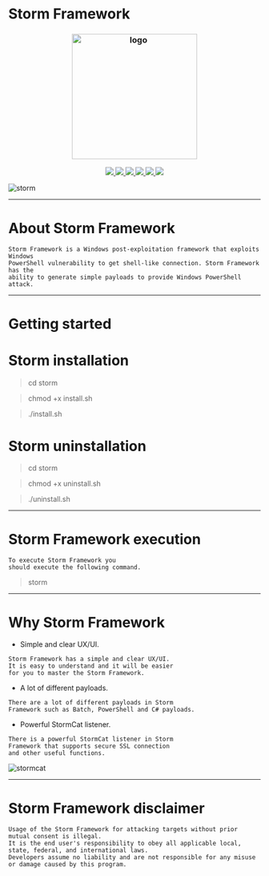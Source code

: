 # Storm Framework

<h3 align="center"><img src="https://user-images.githubusercontent.com/54115104/91619945-3b278280-e997-11ea-8fea-e115a9cfc004.png" alt="logo" height="250px"></h3>

<p align="center">
  <a href="http://entysec.netlify.app/">
    <img src="https://img.shields.io/badge/EntySec-Ivan%20Nikolsky-blue.svg">
  </a> 
  <a href="https://github.com/EntySec/storm/releases">
    <img src="https://img.shields.io/github/release/EntySec/storm.svg">
  </a>
  <a href="https://wikipedia.org/wiki/Ruby_(programming_language)">
    <img src="https://img.shields.io/badge/language-ruby-red.svg">
 </a>
  <a href="https://github.com/EntySec/storm/issues?q=is%3Aissue+is%3Aclosed">
      <img src="https://img.shields.io/github/issues/EntySec/storm.svg">
  </a>
  <a href="https://github.com/EntySec/storm/wiki">
      <img src="https://img.shields.io/badge/wiki%20-storm-lightgrey.svg">
 </a>
  <a href="https://twitter.com/EntySec">
    <img src="https://img.shields.io/badge/twitter-EntySec-blue.svg">
 </a>
</p>

![storm](https://user-images.githubusercontent.com/54115104/86487301-63637e00-bd66-11ea-8a10-d6fcd32e6515.png)

***

# About Storm Framework

    Storm Framework is a Windows post-exploitation framework that exploits Windows 
    PowerShell vulnerability to get shell-like connection. Storm Framework has the 
    ability to generate simple payloads to provide Windows PowerShell attack. 

***

# Getting started

# Storm installation

> cd storm

> chmod +x install.sh

> ./install.sh

# Storm uninstallation

> cd storm

> chmod +x uninstall.sh

> ./uninstall.sh

***

# Storm Framework execution

```
To execute Storm Framework you
should execute the following command.
```

> storm
      
***

# Why Storm Framework

* Simple and clear UX/UI.

```
Storm Framework has a simple and clear UX/UI. 
It is easy to understand and it will be easier 
for you to master the Storm Framework.
```

* A lot of different payloads.

```
There are a lot of different payloads in Storm 
Framework such as Batch, PowerShell and C# payloads.
```

* Powerful StormCat listener.

```
There is a powerful StormCat listener in Storm 
Framework that supports secure SSL connection 
and other useful functions.
```

![stormcat](https://user-images.githubusercontent.com/54115104/86487307-68283200-bd66-11ea-9f5a-cd5599fe358a.png)

***
    
# Storm Framework disclaimer

```
Usage of the Storm Framework for attacking targets without prior mutual consent is illegal.
It is the end user's responsibility to obey all applicable local, state, federal, and international laws.
Developers assume no liability and are not responsible for any misuse or damage caused by this program.
```
